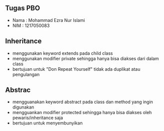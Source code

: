 ## Tugas PBO
- Nama : Mohammad Ezra Nur Islami
- NIM : 1217050083

## Inheritance
- menggunakan keyword extends pada child class
- menggunakan modifier private sehingga hanya bisa diakses dari dalam class
- bertujuan untuk "Don Repeat Yourself" tidak ada duplikat atau pengulangan

## Abstrac
- mengguanakan keyword abstract pada class dan method yang ingin digunakan
- mengguankan modifier protected sehingga hanya bisa diakses oleh pewaris/inheritance saja
- bertujuan untuk menyembunyikan
